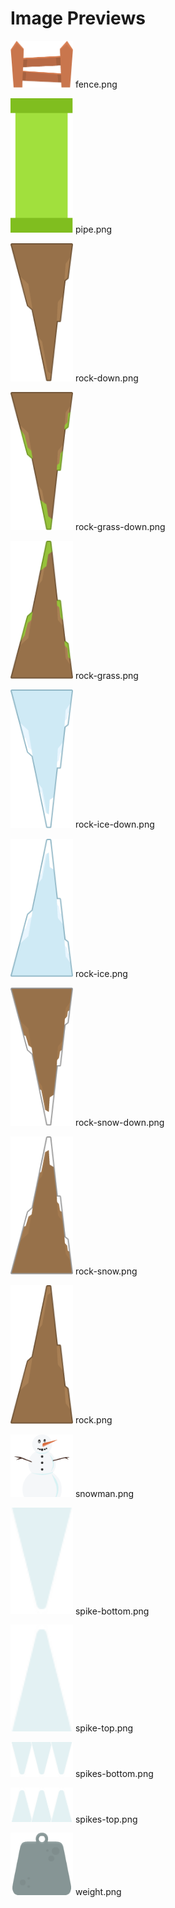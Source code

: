 # Image Previews

<img src="fence.png" width="100" /> fence.png<br>

<img src="pipe.png" width="100" /> pipe.png<br>

<img src="rock-down.png" width="100" /> rock-down.png<br>

<img src="rock-grass-down.png" width="100" /> rock-grass-down.png<br>

<img src="rock-grass.png" width="100" /> rock-grass.png<br>

<img src="rock-ice-down.png" width="100" /> rock-ice-down.png<br>

<img src="rock-ice.png" width="100" /> rock-ice.png<br>

<img src="rock-snow-down.png" width="100" /> rock-snow-down.png<br>

<img src="rock-snow.png" width="100" /> rock-snow.png<br>

<img src="rock.png" width="100" /> rock.png<br>

<img src="snowman.png" width="100" /> snowman.png<br>

<img src="spike-bottom.png" width="100" /> spike-bottom.png<br>

<img src="spike-top.png" width="100" /> spike-top.png<br>

<img src="spikes-bottom.png" width="100" /> spikes-bottom.png<br>

<img src="spikes-top.png" width="100" /> spikes-top.png<br>

<img src="weight.png" width="100" /> weight.png<br>

